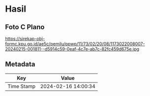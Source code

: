 # Hasil

## Foto C Plano

https://sirekap-obj-formc.kpu.go.id/ae5c/pemilu/ppwp/11/73/02/20/08/1173022008007-20240215-001811--d5914c59-0eaf-4c7e-ab7c-82fc459d675e.jpg


## Metadata

| Key        | Value               |
| ---------- | ------------------- |
| Time Stamp | 2024-02-16 14:00:34 |



